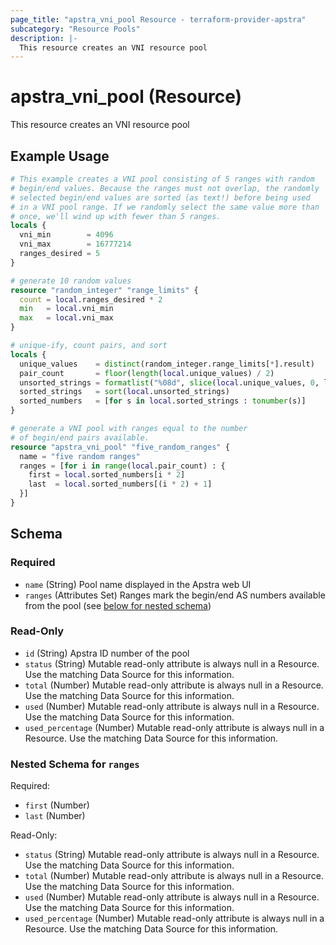 ```yaml
---
page_title: "apstra_vni_pool Resource - terraform-provider-apstra"
subcategory: "Resource Pools"
description: |-
  This resource creates an VNI resource pool
---
```


# apstra_vni_pool (Resource)

This resource creates an VNI resource pool


## Example Usage

```terraform
# This example creates a VNI pool consisting of 5 ranges with random
# begin/end values. Because the ranges must not overlap, the randomly
# selected begin/end values are sorted (as text!) before being used
# in a VNI pool range. If we randomly select the same value more than
# once, we'll wind up with fewer than 5 ranges.
locals {
  vni_min        = 4096
  vni_max        = 16777214
  ranges_desired = 5
}

# generate 10 random values
resource "random_integer" "range_limits" {
  count = local.ranges_desired * 2
  min   = local.vni_min
  max   = local.vni_max
}

# unique-ify, count pairs, and sort
locals {
  unique_values    = distinct(random_integer.range_limits[*].result)
  pair_count       = floor(length(local.unique_values) / 2)
  unsorted_strings = formatlist("%08d", slice(local.unique_values, 0, local.pair_count * 2))
  sorted_strings   = sort(local.unsorted_strings)
  sorted_numbers   = [for s in local.sorted_strings : tonumber(s)]
}

# generate a VNI pool with ranges equal to the number
# of begin/end pairs available.
resource "apstra_vni_pool" "five_random_ranges" {
  name = "five random ranges"
  ranges = [for i in range(local.pair_count) : {
    first = local.sorted_numbers[i * 2]
    last  = local.sorted_numbers[(i * 2) + 1]
  }]
}
```

<!-- schema generated by tfplugindocs -->
## Schema

### Required

- `name` (String) Pool name displayed in the Apstra web UI
- `ranges` (Attributes Set) Ranges mark the begin/end AS numbers available from the pool (see [below for nested schema](#nestedatt--ranges))

### Read-Only

- `id` (String) Apstra ID number of the pool
- `status` (String) Mutable read-only attribute is always null in a Resource. Use the matching Data Source for this information.
- `total` (Number) Mutable read-only attribute is always null in a Resource. Use the matching Data Source for this information.
- `used` (Number) Mutable read-only attribute is always null in a Resource. Use the matching Data Source for this information.
- `used_percentage` (Number) Mutable read-only attribute is always null in a Resource. Use the matching Data Source for this information.

<a id="nestedatt--ranges"></a>
### Nested Schema for `ranges`

Required:

- `first` (Number)
- `last` (Number)

Read-Only:

- `status` (String) Mutable read-only attribute is always null in a Resource. Use the matching Data Source for this information.
- `total` (Number) Mutable read-only attribute is always null in a Resource. Use the matching Data Source for this information.
- `used` (Number) Mutable read-only attribute is always null in a Resource. Use the matching Data Source for this information.
- `used_percentage` (Number) Mutable read-only attribute is always null in a Resource. Use the matching Data Source for this information.



